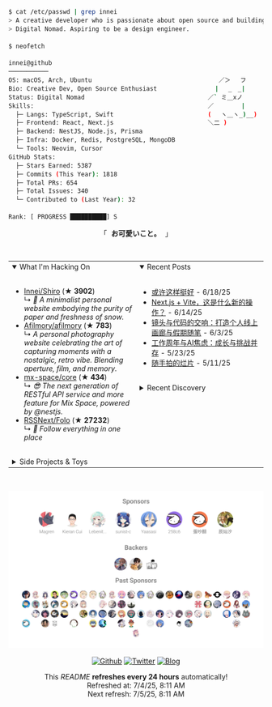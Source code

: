 ```bash
$ cat /etc/passwd | grep innei
> A creative developer who is passionate about open source and building beautiful things.
> Digital Nomad. Aspiring to be a design engineer.

$ neofetch

innei@github
───────────
OS: macOS, Arch, Ubuntu                                   ／＞　 フ
Bio: Creative Dev, Open Source Enthusiast                | 　_　_|
Status: Digital Nomad                                  ／` ミ＿xノ
Skills:                                                ／　　　　 |
  ├─ Langs: TypeScript, Swift                          (　 ヽ＿ヽ_)__)
  ├─ Frontend: React, Next.js                          ＼二 )
  ├─ Backend: NestJS, Node.js, Prisma
  ├─ Infra: Docker, Redis, PostgreSQL, MongoDB
  └─ Tools: Neovim, Cursor
GitHub Stats:
  ├─ Stars Earned: 5387
  ├─ Commits (This Year): 1818
  ├─ Total PRs: 654
  ├─ Total Issues: 340
  └─ Contributed to (Last Year): 32

Rank: [ PROGRESS ██████████] S
```

<p align="center">
  「<strong><samp> <strong>お可愛いこと。</strong> </samp></strong>」
</p>

<br />

<table>
  <tr>
    <td valign="top" width="50%">
      <details open>
        <summary>What I'm Hacking On</summary>
        <br />
          <ul><li><a href=https://github.com/Innei/Shiro target=_blank>Innei/Shiro</a> (<b>★ 3902</b>)<br>↳ <i>📜 A minimalist personal website embodying the purity of paper and freshness of snow.</i></li><li><a href=https://github.com/Afilmory/afilmory target=_blank>Afilmory/afilmory</a> (<b>★ 783</b>)<br>↳ <i>A personal photography website celebrating the art of capturing moments with a nostalgic, retro vibe. Blending aperture, film, and memory.</i></li><li><a href=https://github.com/mx-space/core target=_blank>mx-space/core</a> (<b>★ 434</b>)<br>↳ <i>😎 The next generation of RESTful API service and more feature for Mix Space, powered by @nestjs.</i></li><li><a href=https://github.com/RSSNext/Folo target=_blank>RSSNext/Folo</a> (<b>★ 27232</b>)<br>↳ <i>🧡 Follow everything in one place</i></li></ul>
      </details>
      <br />
      <details>
        <summary>Side Projects & Toys</summary>
        <br />
          <ul><li><a href=https://github.com/Innei/pageproxy target=_blank>Innei/pageproxy</a> (<b>★ 0</b>)<br>↳ <i>page proxy, dynamic inject context for spa. inject context to page.</i></li><li><a href=https://github.com/Innei/next-async target=_blank>Innei/next-async</a> (<b>★ 0</b>)<br>↳ <i>A simple implementation of koa middleware.</i></li><li><a href=https://github.com/Innei/animate-uri target=_blank>Innei/animate-uri</a> (<a href=https://innei.github.io/animate-uri/ target=_blank>demo</a>) (<b>★ 23</b>)<br>↳ <i>Animate your url transitions for that extra flair. 🔨👴</i></li></ul>
      </details>
    </td>
    <td valign="top" width="50%">
      <details open>
        <summary>Recent Posts</summary>
        <br />
          <ul><li><span><a href=https://innei.in/notes/194>或许这样挺好</a></span> - 6/18/25</li><li><span><a href=https://innei.in/posts/Z-Turn/nextjs+vite-hack-combined>Next.js + Vite，这是什么新的操作？</a></span> - 6/14/25</li><li><span><a href=https://innei.in/notes/193>镜头与代码的交响：打造个人线上画廊与假期随笔</a></span> - 6/3/25</li><li><span><a href=https://innei.in/notes/192>工作周年与AI焦虑：成长与挑战并存</a></span> - 5/23/25</li><li><span><a href=https://innei.in/notes/191>随手拍的烂片</a></span> - 5/11/25</li></ul>
      </details>
      <br />
      <details>
        <summary>Recent Discovery</summary>
        <br />
          <ul><li><a href=https://github.com/davidmurray/ios-reversed-headers>davidmurray/ios-reversed-headers</a><span> Reverse engineered C headers from various iOS frameworks.</span></li><li><a href=https://github.com/nathantannar4/Transmission>nathantannar4/Transmission</a><span> Bridges UIKit presentation APIs to a SwiftUI API so you can use presentation controllers, interactive transitions and more.</span></li><li><a href=https://github.com/animate-ui/animate-ui>animate-ui/animate-ui</a><span> Fully animated, open-source component distribution built with React, TypeScript, Tailwind CSS, Motion, and Shadcn CLI. Browse a list of components you can install, modify, and use in your projects.</span></li><li><a href=https://github.com/ivanvorobei/SPIndicator>ivanvorobei/SPIndicator</a><span> Floating indicator, mimicrate to indicator which appear when silent mode switched. Can be present from top and bottom. Interactive with gesters.</span></li><li><a href=https://github.com/virattt/ai-hedge-fund>virattt/ai-hedge-fund</a><span> An AI Hedge Fund Team</span></li></ul>
      </details>
    </td>
  </tr>
</table>

<br />

<p align="center">
  <a href="https://github.com/sponsors/innei">
    <img src="./sponsorkit/sponsors.svg" />
  </a>
</p>

<p align="center">
  <a href="https://github.com/innei" target="_blank"><img alt="Github" src="https://img.shields.io/badge/GitHub-181717?style=for-the-badge&logo=Github&logoColor=white" /></a> 
  <a href="https://twitter.com/__oQuery" target="_blank"><img alt="Twitter" src="https://img.shields.io/badge/twitter-1DA1F2?style=for-the-badge&logo=twitter&logoColor=white" /></a> 
  <a href="https://innei.in" target="_blank"><img alt="Blog" src="https://img.shields.io/badge/Blog-232323?style=for-the-badge&logo=rss&logoColor=white" /></a>
</p>

<p align="center">
  <samp>
    <p align=center>This <i>README</i> <b>refreshes every 24 hours</b> automatically!<br>Refreshed at: 7/4/25, 8:11 AM<br>Next refresh: 7/5/25, 8:11 AM</p>
  </samp>
</p>
